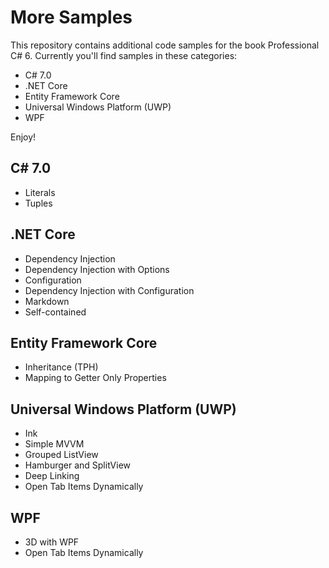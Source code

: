 # More Samples

This repository contains additional code samples for the book Professional C# 6. Currently you'll find samples in these categories:

* C# 7.0
* .NET Core
* Entity Framework Core
* Universal Windows Platform (UWP)
* WPF

Enjoy!

## C# 7.0

* Literals
* Tuples

## .NET Core

* Dependency Injection
* Dependency Injection with Options
* Configuration
* Dependency Injection with Configuration
* Markdown
* Self-contained

## Entity Framework Core

* Inheritance (TPH)
* Mapping to Getter Only Properties

## Universal Windows Platform (UWP)

* Ink
* Simple MVVM
* Grouped ListView
* Hamburger and SplitView
* Deep Linking
* Open Tab Items Dynamically

## WPF

* 3D with WPF
* Open Tab Items Dynamically
